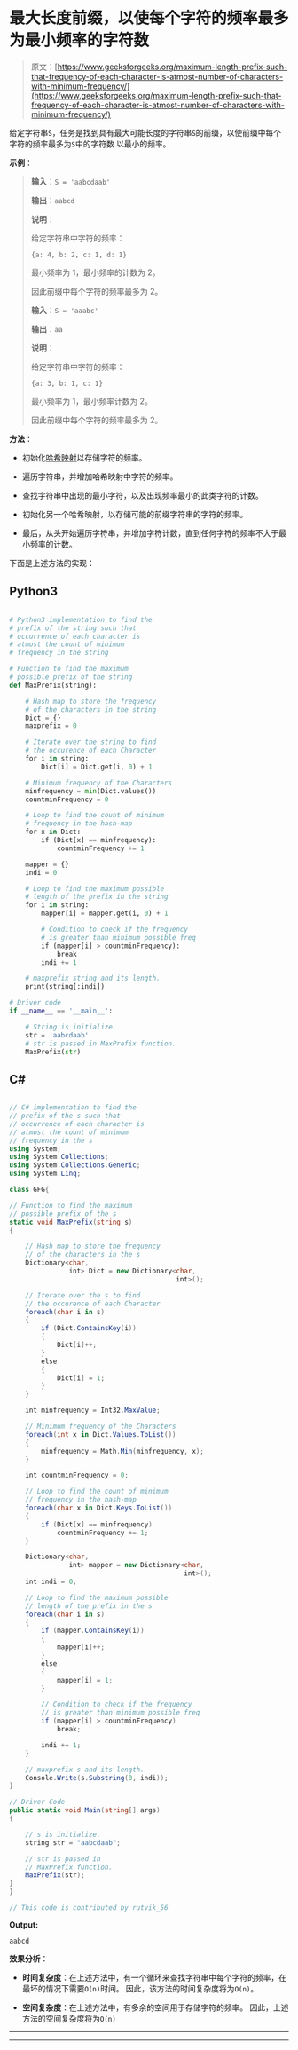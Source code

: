 # 最大长度前缀，以使每个字符的频率最多为最小频率的字符数

> 原文：[https://www.geeksforgeeks.org/maximum-length-prefix-such-that-frequency-of-each-character-is-atmost-number-of-characters-with-minimum-frequency/](https://www.geeksforgeeks.org/maximum-length-prefix-such-that-frequency-of-each-character-is-atmost-number-of-characters-with-minimum-frequency/)

给定字符串`S`，任务是找到具有最大可能长度的字符串`S`的前缀，以使前缀中每个字符的频率最多为`S`中的字符数 以最小的频率。

**示例**：

> **输入**：`S = 'aabcdaab'`
>
> **输出**：`aabcd`
>
> **说明**：
>
> 给定字符串中字符的频率：
>
> `{a: 4, b: 2, c: 1, d: 1}`
>
> 最小频率为 1，最小频率的计数为 2。
>
> 因此前缀中每个字符的频率最多为 2。
> 
> **输入**：`S = 'aaabc'`
>
> **输出**：`aa`
>
> **说明**：
>
> 给定字符串中字符的频率：
>
> `{a: 3, b: 1, c: 1}`
>
> 最小频率为 1，最小频率计数为 2。
>
> 因此前缀中每个字符的频率最多为 2。

**方法**：

*   初始化[哈希映射](https://www.geeksforgeeks.org/hashing-data-structure/)以存储字符的频率。

*   遍历字符串，并增加哈希映射中字符的频率。

*   查找字符串中出现的最小字符，以及出现频率最小的此类字符的计数。

*   初始化另一个哈希映射，以存储可能的前缀字符串的字符的频率。

*   最后，从头开始遍历字符串，并增加字符计数，直到任何字符的频率不大于最小频率的计数。

下面是上述方法的实现：

## Python3

```py

# Python3 implementation to find the
# prefix of the string such that 
# occurrence of each character is
# atmost the count of minimum 
# frequency in the string

# Function to find the maximum
# possible prefix of the string
def MaxPrefix(string):

    # Hash map to store the frequency
    # of the characters in the string
    Dict = {}
    maxprefix = 0

    # Iterate over the string to find
    # the occurence of each Character
    for i in string:
        Dict[i] = Dict.get(i, 0) + 1

    # Minimum frequency of the Characters
    minfrequency = min(Dict.values())
    countminFrequency = 0

    # Loop to find the count of minimum
    # frequency in the hash-map
    for x in Dict:
        if (Dict[x] == minfrequency):
            countminFrequency += 1

    mapper = {}
    indi = 0

    # Loop to find the maximum possible 
    # length of the prefix in the string    
    for i in string:
        mapper[i] = mapper.get(i, 0) + 1

        # Condition to check if the frequency
        # is greater than minimum possible freq
        if (mapper[i] > countminFrequency):
            break
        indi += 1

    # maxprefix string and its length.
    print(string[:indi])

# Driver code 
if __name__ == '__main__': 

    # String is initialize.
    str = 'aabcdaab'
    # str is passed in MaxPrefix function.
    MaxPrefix(str)

```

## C#

```cs

// C# implementation to find the
// prefix of the s such that 
// occurrence of each character is
// atmost the count of minimum 
// frequency in the s
using System;
using System.Collections;
using System.Collections.Generic;
using System.Linq;

class GFG{

// Function to find the maximum
// possible prefix of the s
static void MaxPrefix(string s)
{    

    // Hash map to store the frequency
    // of the characters in the s
    Dictionary<char,
               int> Dict = new Dictionary<char,
                                          int>();

    // Iterate over the s to find
    // the occurence of each Character
    foreach(char i in s)
    {
        if (Dict.ContainsKey(i))
        {
            Dict[i]++;
        }
        else
        {
            Dict[i] = 1;
        }
    }

    int minfrequency = Int32.MaxValue;

    // Minimum frequency of the Characters
    foreach(int x in Dict.Values.ToList())
    {
        minfrequency = Math.Min(minfrequency, x);    
    }

    int countminFrequency = 0;

    // Loop to find the count of minimum
    // frequency in the hash-map
    foreach(char x in Dict.Keys.ToList())
    {
        if (Dict[x] == minfrequency)
            countminFrequency += 1;
    }

    Dictionary<char,
               int> mapper = new Dictionary<char,
                                            int>(); 
    int indi = 0;

    // Loop to find the maximum possible 
    // length of the prefix in the s
    foreach(char i in s)
    {
        if (mapper.ContainsKey(i))
        {
            mapper[i]++;
        }
        else
        {
            mapper[i] = 1;
        }

        // Condition to check if the frequency
        // is greater than minimum possible freq
        if (mapper[i] > countminFrequency)
            break;

        indi += 1;
    }

    // maxprefix s and its length.
    Console.Write(s.Substring(0, indi));
}

// Driver Code
public static void Main(string[] args)
{

    // s is initialize.
    string str = "aabcdaab";

    // str is passed in 
    // MaxPrefix function.
    MaxPrefix(str);
}
}

// This code is contributed by rutvik_56

```

**Output:** 

```
aabcd

```

**效果分析**：

*   **时间复杂度**：在上述方法中，有一个循环来查找字符串中每个字符的频率，在最坏的情况下需要`O(n)`时间。 因此，该方法的时间复杂度将为`O(n)`。

*   **空间复杂度**：在上述方法中，有多余的空间用于存储字符的频率。 因此，上述方法的空间复杂度将为`O(n)`



* * *

* * *



